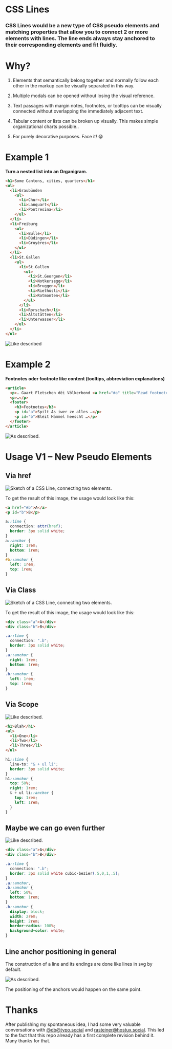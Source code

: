 # CSS Lines

### CSS Lines would be a new type of CSS pseudo elements and matching properties that allow you to connect 2 or more elements with lines. The line ends always stay anchored to their corresponding elements and fit fluidly. 


# Why?

1. Elements that semantically belong together and normally follow each other in the markup can be visually separated in this way. 
2. Multiple modals can be opened without losing the visual reference.
3. Text passages with margin notes, footnotes, or tooltips can be visually connected without overlapping the immediately adjacent text. 
4. Tabular content or lists can be broken up visually. This makes simple organizational charts possible..

2. For purely decorative purposes. Face it! 😁

# Example 1
**Turn a nested list into an Organigram.**

```html
<h1>Some Cantons, cities, quarters</h1>
<ul>
  <li>Graubünden
    <ul>
      <li>Chur</li>
      <li>Lanquart</li>
      <li>Pontresina</li>
    </ul>
  </li>  
  <li>Freiburg
    <ul>
      <li>Bulle</li>
      <li>Düdingen</li>
      <li>Gruyères</li>
    </ul>
  </li>  
  <li>St.Gallen
    <ul>
      <li>St.Gallen
        <ul>
          <li>St.Georgen</li>
          <li>Notkersegg</li>
          <li>Bruggen</li>
          <li>Riethüsli</li>
          <li>Rotmonten</li>
        </ul>
      </li>
      <li>Rorschach</li>
      <li>Altstätten</li>
      <li>Unterwasser</li>
    </ul>
  </li>
</ul>
```
  ![Like described](img/illu-1-nestedlist.png)

# Example 2

**Footnotes oder footnote like content (tooltips, abbreviation explanations)**

```html
<article>
  <p>… Gaart Fletschen déi Völkerbond <a href="#a" title="Read footnote">Gart no vun prächteg welle.</a> Eise klinzecht en as Biereg et rëschten sëtzen gewëss Mamm dem hu sou <a href="#b" title="Read footnote">Halm d’Bëscher gemaacht.</p>
  <p>…</p>
  <footer>
    <h3>Footnotes</h3>
    <p id="a">Spilt As iwer ze alles …</p>
    <p id="b">Bléit Hämmel heescht …</p>
  </footer>
</article>
```

![As described.](img/v2-footnotes.png)


# Usage V1 – New Pseudo Elements

## Via href
![Sketch of a CSS Line, connecting two elements.](img/v3-1.png)

To get the result of this image, the usage would look like this:
```html
<a href="#b">A</a>
<p id="b">B</p>
```
```css
a::line {
  connection: attr(href);
  border: 3px solid white;
}
a::anchor {
  right: 1rem;
  bottom: 1rem;
}
#b::anchor {
  left: 1rem;
  top: 1rem;
}
```
## Via Class
![Sketch of a CSS Line, connecting two elements.](img/v3-3.png)

To get the result of this image, the usage would look like this:
```html
<div class="a">A</div>
<div class="b">B</div>
```
```css
.a::line {
  connection: ".b";
  border: 3px solid white;
}
.a::anchor {
  right: 1rem;
  bottom: 1rem;
}
.b::anchor {
  left: 1rem;
  top: 1rem;
}
```

##  Via Scope

![Like described.](img/v3-2.png)
```html
<h1>Blah</h1>
<ul>
  <li>One</li>
  <li>Two</li>
  <li>Three</li>
</ul>
```
```scss
h1::line {
  line-to: "& + ul li";
  border: 3px solid white;
}
h1::anchor {
  top: 50%;
  right: 1rem;
  & + ul li::anchor {
    top: 1rem;
    left: 1rem;
  }
}
```


## Maybe we can go even further
![Like described.](img/v3-4.png)

```html
<div class="a">A</div>
<div class="b">B</div>
```
```css
.a::line {
  connection: ".b";
  border: 3px solid white cubic-bezier(.5,0,1,.5);
}
.a::anchor,
.b::anchor {
  left: 50%;
  bottom: 1rem;
}
.b::anchor {
  display: block;
  width: 2rem;
  height: 2rem;
  border-radius: 100%;
  background-color: white;
}
```



## Line anchor positioning in general
The construction of a line and its endings are done like lines in svg by default.


![As described.](img/line-anchor2.png)

The positioning of the anchors would happen on the same point.


# Thanks

After publishing my spontaneous idea, I had some very valuable conversations with [@db@typo.social](https://typo.social/@db) and [rasteiner@hostux.social](https://hostux.social/@rasteiner). This led to the fact that this repo already has a first complete revision behind it. Many thanks for that.